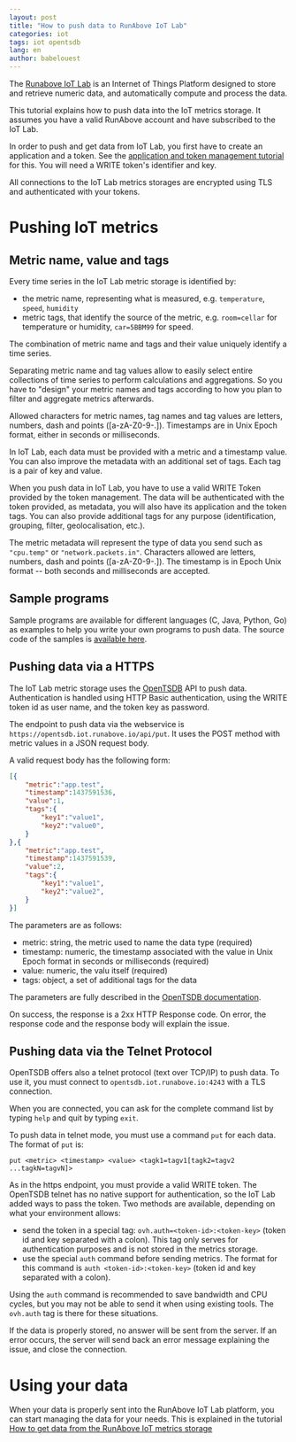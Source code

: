 ```yaml
---
layout: post
title: "How to push data to RunAbove IoT Lab"
categories: iot
tags: iot opentsdb
lang: en
author: babelouest
---
```


The [Runabove IoT Lab][1] is an Internet of Things Platform designed to store and retrieve numeric data, and automatically compute and process the data.

This tutorial explains how to push data into the IoT metrics storage. It assumes you have a valid RunAbove account and have subscribed to the IoT Lab.

In order to push and get data from IoT Lab, you first have to create an application and a token. See the [application and token management tutorial][7] for this. You will need a WRITE token's identifier and key.

All connections to the IoT Lab metrics storages are encrypted using TLS and authenticated with your tokens.

# Pushing IoT metrics

## Metric name, value and tags

Every time series in the IoT Lab metric storage is identified by:

- the metric name, representing what is measured, e.g. `temperature`, `speed`, `humidity`
- metric tags, that identify the source of the metric, e.g. `room=cellar` for temperature or humidity, `car=5BBM99` for speed.

The combination of metric name and tags and their value uniquely identify a time series.

Separating metric name and tag values allow to easily select entire collections of time series to perform calculations and aggregations. So you have to "design" your metric names and tags according to how you plan to filter and aggregate metrics afterwards.

Allowed characters for metric names, tag names and tag values are letters, numbers, dash and points ([a-zA-Z0-9-.]). Timestamps are in Unix Epoch format, either in seconds or milliseconds.

In IoT Lab, each data must be provided with a metric and a timestamp value. You can also improve the metadata with an additional set of tags. Each tag is a pair of key and value.

When you push data in IoT Lab, you have to use a valid WRITE Token provided by the token management. The data will be authenticated with the token provided, as metadata, you will also have its application and the token tags. You can also provide additional tags for any purpose (identification, grouping, filter, geolocalisation, etc.).

The metric metadata will represent the type of data you send such as `"cpu.temp"` or `"network.packets.in"`. Characters allowed are letters, numbers, dash and points ([a-zA-Z0-9-.]). The timestamp is in Epoch Unix format -- both seconds and milliseconds are accepted.

## Sample programs

Sample programs are available for different languages (C, Java, Python, Go) as examples to help you write your own programs to push data. The source code of the samples is [available here][5].

## Pushing data via a HTTPS

The IoT Lab metric storage uses the [OpenTSDB](http://opentsdb.net/) API to push data. Authentication is handled using HTTP Basic authentication, using the WRITE token id as user name, and the token key as password.

The endpoint to push data via the webservice is `https://opentsdb.iot.runabove.io/api/put`. It uses the POST method with metric values in a JSON request body.

A valid request body has the following form:

```json
[{
	"metric":"app.test",
	"timestamp":1437591536,
	"value":1,
	"tags":{
		"key1":"value1",
		"key2":"value0",
	}
},{
	"metric":"app.test",
	"timestamp":1437591539,
	"value":2,
	"tags":{
		"key1":"value1",
		"key2":"value2",
	}
}]
```

The parameters are as follows:

- metric: string, the metric used to name the data type (required)
- timestamp: numeric, the timestamp associated with the value in Unix Epoch format in seconds or milliseconds (required)
- value: numeric, the valu itself (required)
- tags: object, a set of additional tags for the data

The parameters are fully described in the [OpenTSDB documentation][2].

On success, the response is a 2xx HTTP Response code. On error, the response code and the response body will explain the issue.

## Pushing data via the Telnet Protocol

OpenTSDB offers also a telnet protocol (text over TCP/IP) to push data. To use it, you must connect to `opentsdb.iot.runabove.io:4243` with a TLS connection.

When you are connected, you can ask for the complete command list by typing `help` and quit by typing `exit`.

To push data in telnet mode, you must use a command `put` for each data. The format of `put` is:

`put <metric> <timestamp> <value> <tagk1=tagv1[tagk2=tagv2 ...tagkN=tagvN]>`

As in the https endpoint, you must provide a valid WRITE token. The OpenTSDB telnet has no native support for authentication, so the IoT Lab added ways to pass the token. Two methods are available, depending on what your environment allows:

- send the token in a special tag: `ovh.auth=<token-id>:<token-key>` (token id and key separated with a colon). This tag only serves for authentication purposes and is not stored in the metrics storage.
- use the special `auth` command before sending metrics. The format for this command is `auth <token-id>:<token-key>` (token id and key separated with a colon).

Using the `auth` command is recommended to save bandwidth and CPU cycles, but you may not be able to send it when using existing tools. The `ovh.auth` tag is there for these situations.

If the data is properly stored, no answer will be sent from the server. If an error occurs, the server will send back an error message explaining the issue, and close the connection.

# Using your data

When your data is properly sent into the RunAbove IoT Lab platform, you can start managing the data for your needs. This is explained in the tutorial [How to get data from the RunAbove IoT metrics storage][3]

  [1]: https://runabove.com/iot/
  [2]: http://opentsdb.net/docs/build/html/api_http/put.html
  [3]: how-to-get-data-from-runabove-iot.html
  [5]: https://github.com/runabove/iot-push-examples
  [7]: how-to-manage-iot-applications-using-runabove-manager.html
